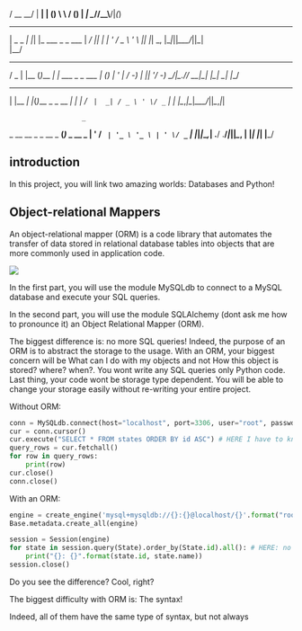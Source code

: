  /  \__ __/  \| __|
| () \ \ / () | _| 
 \__//_\_\\__/|_(_)
                   
 ___      _   _                   
| _ \_  _| |_| |_  ___ _ _    ___ 
|  _/ || |  _| ' \/ _ \ ' \  |___|
|_|  \_, |\__|_||_\___/_||_|      
     |__/                         
  ___  _     _        _               
 / _ \| |__ (_)___ __| |_ ___ _ _ ___ 
| (_) | '_ \| / -_) _|  _|___| '_/ -_)
 \___/|_.__// \___\__|\__|   |_| \___|
          |__/                        
 _      _   _               _ 
| |__ _| |_(_)___ _ _  __ _| |
| / _` |  _| / _ \ ' \/ _` | |
|_\__,_|\__|_\___/_||_\__,_|_|
                              
                      _           
 _ __  __ _ _ __ _ __(_)_ _  __ _ 
| '  \/ _` | '_ \ '_ \ | ' \/ _` |
|_|_|_\__,_| .__/ .__/_|_||_\__, |
           |_|  |_|         |___/ 
## introduction

In this project, you will link two amazing worlds: Databases and Python!

## Object-relational Mappers

<p>An object-relational mapper (ORM) is a code library that automates the transfer of data
stored in relational database tables into objects that are more commonly used in application code.</p>

<img
src="https://www.fullstackpython.com/img/visuals/orms-bridge.png">

<p>
In the first part, you will use the module MySQLdb to connect to a MySQL database and execute your SQL queries.

In the second part, you will use the module SQLAlchemy (dont ask me how to pronounce it) an Object Relational Mapper (ORM).

The biggest difference is: no more SQL queries! Indeed, the purpose of an ORM is to abstract the storage to the usage. With an ORM, your biggest concern will be What can I do with my objects and not How this object is stored? where? when?. You wont write any SQL queries only Python code. Last thing, your code wont be storage type dependent. You will be able to change your storage easily without re-writing your entire project.

Without ORM:
</p>

```python
conn = MySQLdb.connect(host="localhost", port=3306, user="root", passwd="root", db="my_db", charset="utf8")
cur = conn.cursor()
cur.execute("SELECT * FROM states ORDER BY id ASC") # HERE I have to know SQL to grab all states in my database
query_rows = cur.fetchall()
for row in query_rows:
    print(row)
cur.close()
conn.close()
```

With an ORM:


```python
engine = create_engine('mysql+mysqldb://{}:{}@localhost/{}'.format("root", "root", "my_db"), pool_pre_ping=True)
Base.metadata.create_all(engine)

session = Session(engine)
for state in session.query(State).order_by(State.id).all(): # HERE: no SQL query, only objects!
    print("{}: {}".format(state.id, state.name))
session.close()
```
Do you see the difference? Cool, right?

The biggest difficulty with ORM is: The syntax!

Indeed, all of them have the same type of syntax, but not always
